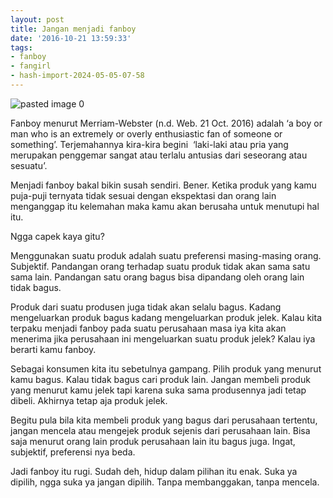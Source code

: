 ```yaml
---
layout: post
title: Jangan menjadi fanboy
date: '2016-10-21 13:59:33'
tags:
- fanboy
- fangirl
- hash-import-2024-05-05-07-58
---
```


![pasted image 0](https://i1.wp.com/devilpenakut.com/wp-content/uploads/2016/10/pasted-image-0.png?w=1200)

Fanboy menurut Merriam-Webster (n.d. Web. 21 Oct. 2016) adalah ‘a boy or man who is an extremely or overly enthusiastic fan of someone or something’. Terjemahannya kira-kira begini &nbsp;‘laki-laki atau pria yang merupakan penggemar sangat atau terlalu antusias dari seseorang atau sesuatu’.

Menjadi fanboy bakal bikin susah sendiri. Bener. Ketika produk yang kamu puja-puji ternyata tidak sesuai dengan ekspektasi dan orang lain menganggap itu kelemahan maka kamu akan berusaha untuk menutupi hal itu.

Ngga capek kaya gitu?

Menggunakan suatu produk adalah suatu preferensi masing-masing orang. Subjektif. Pandangan orang terhadap suatu produk tidak akan sama satu sama lain. Pandangan satu orang bagus bisa dipandang oleh orang lain tidak bagus.

Produk dari suatu produsen juga tidak akan selalu bagus. Kadang mengeluarkan produk bagus kadang mengeluarkan produk jelek. Kalau kita terpaku menjadi fanboy pada suatu perusahaan masa iya kita akan menerima jika perusahaan ini mengeluarkan suatu produk jelek? Kalau iya berarti kamu fanboy.

Sebagai konsumen kita itu sebetulnya gampang. Pilih produk yang menurut kamu bagus. Kalau tidak bagus cari produk lain. Jangan membeli produk yang menurut kamu jelek tapi karena suka sama produsennya jadi tetap dibeli. Akhirnya tetap aja produk jelek.

Begitu pula bila kita membeli produk yang bagus dari perusahaan tertentu, jangan mencela atau mengejek produk sejenis dari perusahaan lain. Bisa saja menurut orang lain produk perusahaan lain itu bagus juga. Ingat, subjektif, preferensi nya beda.

Jadi fanboy itu rugi. Sudah deh, hidup dalam pilihan itu enak. Suka ya dipilih, ngga suka ya jangan dipilih. Tanpa membanggakan, tanpa mencela.

<!--kg-card-end: html-->
